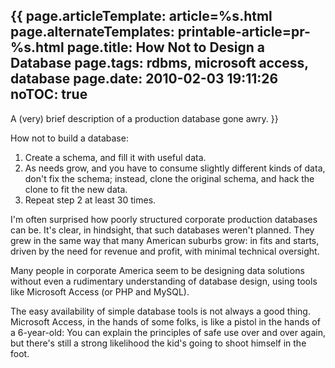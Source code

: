 {{
page.articleTemplate: article=%s.html
page.alternateTemplates: printable-article=pr-%s.html
page.title: How Not to Design a Database
page.tags: rdbms, microsoft access, database
page.date: 2010-02-03 19:11:26
noTOC: true
---
A (very) brief description of a production database gone awry.
}}

How not to build a database:

1.  Create a schema, and fill it with useful data.
2.  As needs grow, and you have to consume slightly different kinds
    of data, don't fix the schema; instead, clone the original schema,
    and hack the clone to fit the new data.
3.  Repeat step 2 at least 30 times.

I'm often surprised how poorly structured corporate production
databases can be. It's clear, in hindsight, that such databases
weren't planned. They grew in the same way that many American
suburbs grow: in fits and starts, driven by the need for revenue
and profit, with minimal technical oversight.

Many people in corporate America seem to be designing data
solutions without even a rudimentary understanding of database
design, using tools like Microsoft Access (or PHP and MySQL).

The easy availability of simple database tools is not always a good
thing. Microsoft Access, in the hands of some folks, is like a
pistol in the hands of a 6-year-old: You can explain the principles
of safe use over and over again, but there's still a strong
likelihood the kid's going to shoot himself in the foot.

